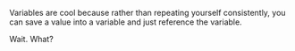 Variables are cool because rather than repeating yourself consistently, you can save a value into a variable and just reference the variable.

Wait. What?

